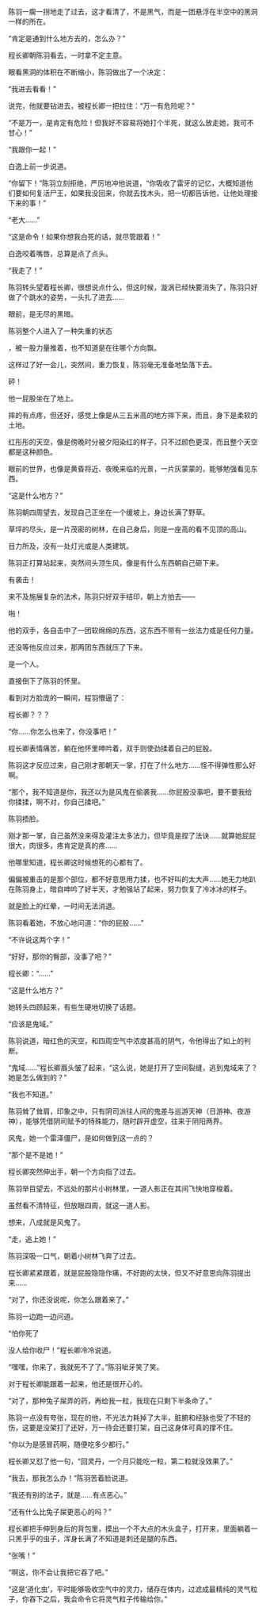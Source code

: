 陈羽一瘸一拐地走了过去，这才看清了，不是黑气，而是一团悬浮在半空中的黑洞一样的所在。

“肯定是通到什么地方去的，怎么办？”

程长卿朝陈羽看去，一时拿不定主意。

眼看黑洞的体积在不断缩小，陈羽做出了一个决定：

“我进去看看！”

说完，他就要钻进去，被程长卿一把拉住：“万一有危险呢？”

“不是万一，是肯定有危险！但我好不容易将她打个半死，就这么放走她，我可不甘心！”

“我跟你一起！”

白逸上前一步说道。

“你留下！”陈羽立刻拒绝，严厉地冲他说道，“你吸收了雷牙的记忆，大概知道他们要如何复活尸王，如果我没回来，你就去找木头，把一切都告诉他，让他处理接下来的事！”

“老大……”

“这是命令！如果你想我白死的话，就尽管跟着！”

白逸咬着嘴唇，总算是点了点头。

“我走了！”

陈羽转头望着程长卿，很想说点什么，但这时候，漩涡已经快要消失了，陈羽只好做了个跳水的姿势，一头扎了进去……

眼前，是无尽的黑暗。

陈羽整个人进入了一种失重的状态

，被一股力量推着，也不知道是在往哪个方向飘。

这样过了好一会儿，突然间，重力恢复，陈羽毫无准备地坠落下去。

砰！

他一屁股坐在了地上。

摔的有点疼，但还好，感觉上像是从三五米高的地方摔下来，而且，身下是柔软的土地。

红彤彤的天空，像是傍晚时分被夕阳染红的样子，只不过颜色更深，而且整个天空都是这种颜色。

眼前的世界，也像是黄昏将近、夜晚来临的光景，一片灰蒙蒙的，能够勉强看见东西。

“这是什么地方？”

陈羽朝四周望去，发现自己正坐在一个缓坡上，身边长满了野草。

草坪的尽头，是一片茂密的树林，在自己身后，则是一座高的看不见顶的高山。

目力所及，没有一处灯光或是人类建筑。

陈羽正打算站起来，突然间头顶生风，像是有什么东西朝自己砸下来。

有袭击！

来不及施展复杂的法术，陈羽只好双手结印，朝上方拍去——

啪！

他的双手，各自击中了一团软绵绵的东西，这东西不带有一丝法力或是任何力量。

还没等他反应过来，那两团东西就压了下来。

是一个人。

直接倒下了陈羽的怀里。

看到对方脸庞的一瞬间，程羽懵逼了：

程长卿？？？

“你……你怎么也来了，你没事吧！”

程长卿表情痛苦，躺在他怀里呻吟着，双手则使劲揉着自己的屁股。

陈羽这才反应过来，自己刚才那朝天一掌，打在了什么地方……怪不得弹性那么好啊。

“那个，我不知道是你，我还以为是风鬼在偷袭我……你屁股没事吧，要不要我给你揉揉，啊不对，你自己揉吧。”

陈羽捂脸。

刚才那一掌，自己虽然没来得及灌注太多法力，但毕竟是捏了法诀……就算她屁屁很大，肉很多，疼肯定是真的疼……

他哪里知道，程长卿这时候想死的心都有了。

偏偏被重击的是那个部位，都不好意思用力揉，也不好叫的太大声……她无力地趴在陈羽身上，暗自呻吟了好半天，才勉强站了起来，努力恢复了冷冰冰的样子。

就是脸上的红晕，一时间无法消退。

陈羽看着她，不放心地问道：“你的屁股……”

“不许说这两个字！”

“好好，那你的臀部，没事了吧？”

程长卿：“……”

“这是什么地方？”

她转头四顾起来，有些生硬地切换了话题。

“应该是鬼域。”

陈羽说道，暗红色的天空，和四周空气中浓度甚高的阴气，令他得出了如上的判断。

“鬼域……”程长卿眉头皱了起来，“这么说，她是打开了空间裂缝，逃到鬼域来了？她是怎么做到的？”

“我也不知道。”

陈羽耸了耸肩，印象之中，只有阴司派往人间的鬼差与巡游天神（日游神、夜游神），能够凭借阴司赋予的特殊能力，随时辟开虚空，往来于阴阳两界。

风鬼，她一个雷泽僵尸，是如何做到这一点的？

“那个是不是她！”

程长卿突然伸出手，朝一个方向指了过去。

陈羽举目望去，不远处的那片小树林里，一道人影正在其间飞快地穿梭着。

虽然看不清特征，但放眼四周，就这一道人影。

想来，八成就是风鬼了。

“走，追上她！”

陈羽深吸一口气，朝着小树林飞奔了过去。

程长卿紧紧跟着，就是屁股隐隐作痛，不好跑的太快，但又不好意思向陈羽提出来……

“对了，你还没说呢，你怎么跟着来了。”

陈羽一边跑一边问道。

“怕你死了

没人给你收尸！”程长卿冷冷说道。

“嘿嘿，你来了，我就死不了了。”陈羽呲牙笑了笑。

对于程长卿能跟着一起来，他还是很开心的。

“对了，那种兔子屎弄的药，再给我一粒，我现在只剩下半条命了。”

陈羽一点没有夸张，现在的他，不光法力耗掉了大半，脏腑和经脉也受了不轻的伤，这要是没架打了还好，万一待会还要打架，自己这身体可真的撑不住。

“你以为是感冒药啊，随便吃多少都行。”

程长卿又怼了他一句，“回灵丹，一个月只能吃一粒，第二粒就没效果了。”

“我去，那我怎么办！”陈羽苦着脸说道。

“我还有别的法子，就是……有点恶心。”

“还有什么比兔子屎更恶心的吗？”

程长卿把手伸到身后的背包里，摸出一个不大点的木头盒子，打开来，里面躺着一只黑乎乎的虫子，浑身长满了不知道是刺还是腿的东西。

“张嘴！”

“啊这，你不会让我把它吞了吧。”

“这是‘道化虫’，平时能够吸收空气中的灵力，储存在体内，过滤成最精纯的灵气粒子，你吞下之后，我会命令它将灵气粒子传输给你。”
